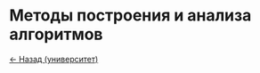 # Методы построения и анализа алгоритмов

[<- Назад (университет)](https://github.com/boorlakov/zettelkasten/blob/main/university/README.md)
